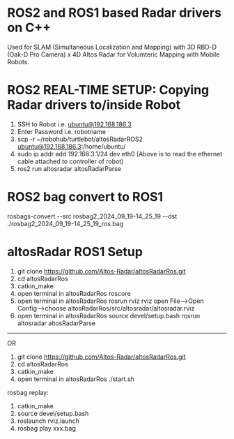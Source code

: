 # ROS2 and ROS1 based Radar drivers on C++
Used for SLAM (Simultaneous Localization and Mapping) with 3D RBD-D (Oak-D Pro Camera) x 4D Altos Radar for Volumteric Mapping with Mobile Robots.

# ROS2 REAL-TIME SETUP: Copying Radar drivers to/inside Robot 
1. SSH to Robot i.e. ubuntu@192.168.186.3
2. Enter Password i.e. robotname
3. scp -r ~/robohub/turtlebot/altosRadarROS2 ubuntu@192.168.186.3:/home/ubuntu/
4. sudo ip addr add 192.168.3.1/24 dev eth0
(Above is to read the ethernet cable attached to controller of robot)
5. ros2 run altosradar altosRadarParse

# ROS2 bag convert to ROS1
rosbags-convert --src rosbag2_2024_09_19-14_25_19 --dst ./rosbag2_2024_09_19-14_25_19_ros.bag

# altosRadar ROS1 Setup
1. git clone https://github.com/Altos-Radar/altosRadarRos.git
2. cd altosRadarRos
3. catkin_make
4. open terminal in altosRadarRos
   roscore
5. open terminal in altosRadarRos
   rosrun rviz rviz
   open File-->Open Config-->choose altosRadarRos/src/altosradar/altosradar.rviz
6. open terminal in altosRadarRos
   source devel/setup.bash
   rosrun altosradar altosRadarParse  
   
------------------------------------------------------------------------------------   
   
   
OR
1. git clone https://github.com/Altos-Radar/altosRadarRos.git
2. cd altosRadarRos
3. catkin_make
4. open terminal in altosRadarRos
   ./start.sh
   
  rosbag replay: 
  1. catkin_make
  2. source devel/setup.bash
  3. roslaunch rviz.launch
  4. rosbag play xxx.bag
